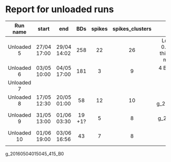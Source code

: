 # Report for unloaded runs

|  Run name  | start       | end         | BDs      | spikes | spikes_clusters | Notes |
|:----------:|-------------|-------------|:--------:|:------:|:---------------:|:------:|
| Unloaded 5 | 27/04 17:00 | 29/04 14:02 |  258     |  22    |        26       |  Lowered inc_ref_thr to 0.41 from 0.48 just for this run. 7 BDs removed manually (metric fail)|
| Unloaded 6 | 03/05 10:00 | 04/05 17:00 |  181    |   3    |          9     |  4 BDs removed manually (metric fail) |
| Unloaded 7 |             |             |          |        |                 |   |
| Unloaded 8 | 17/05 12:30 | 20/05 01:00 | 58       |  12    |   10            | 1 fake BD g_20160518083421_185         |
| Unloaded 9 | 31/05 13:00 | 01/06 03:30 | 19 +1?   |   5    |  8              |  not sure if g_20160501012703 is a BD or not |
| Unloaded 10| 01/06 19:00 | 03/06 16:56 | 43       |   7    |  8              |    |
|            |             |             |     |        |                 |   |

g_20160504015045_415_B0
